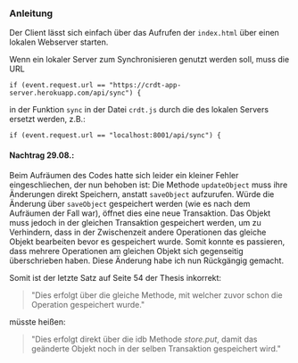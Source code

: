 ### Anleitung
Der Client lässt sich einfach über das Aufrufen der `index.html` über einen lokalen Webserver starten.

Wenn ein lokaler Server zum Synchronisieren genutzt werden soll, muss die URL 
```JS
if (event.request.url == "https://crdt-app-server.herokuapp.com/api/sync") {
```
in der Funktion `sync` in der Datei `crdt.js` durch die des lokalen Servers ersetzt werden, z.B.:
```JS
if (event.request.url == "localhost:8001/api/sync") {
```

#### Nachtrag 29.08.:
Beim Aufräumen des Codes hatte sich leider ein kleiner Fehler eingeschliechen, der nun behoben ist:
Die Methode `updateObject` muss ihre Änderungen direkt Speichern, anstatt `saveObject` aufzurufen. Würde die Änderung über `saveObject` gespeichert werden (wie es nach dem Aufräumen der Fall war), öffnet dies eine neue Transaktion. Das Objekt muss jedoch in der gleichen Transaktion gespeichert werden, um zu Verhindern, dass in der Zwischenzeit andere Operationen das gleiche Objekt bearbeiten bevor es gespeichert wurde. Somit konnte es passieren, dass mehrere Operationen am gleichen Objekt sich gegenseitig überschrieben haben. Diese Änderung habe ich nun Rückgängig gemacht.

Somit ist der letzte Satz auf Seite 54 der Thesis inkorrekt: 
>"Dies erfolgt über die gleiche Methode, mit welcher zuvor schon die Operation gespeichert wurde." 

müsste heißen:

>"Dies erfolgt direkt über die idb Methode *store.put*, damit das geänderte Objekt noch in der selben Transaktion gespeichert wird."
